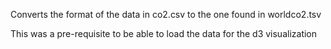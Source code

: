 Converts the format of the data in co2.csv to the one found in worldco2.tsv

This was a pre-requisite to be able to load the data for the d3 visualization
